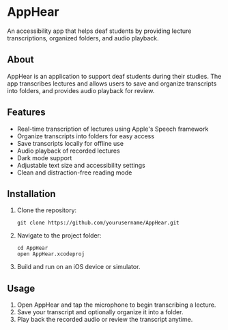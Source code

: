 <h1>AppHear</h1>
<p>An accessibility app that helps deaf students by providing lecture transcriptions, organized folders, and audio playback.</p>

<h2>About</h2>
<p>AppHear is an application to support deaf students during their studies. The app transcribes lectures and allows users to save and organize transcripts into folders, and provides audio playback for review.</p>

<h2>Features</h2>
<ul>
  <li>Real-time transcription of lectures using Apple's Speech framework</li>
  <li>Organize transcripts into folders for easy access</li>
  <li>Save transcripts locally for offline use</li>
  <li>Audio playback of recorded lectures</li>
  <li>Dark mode support</li>
  <li>Adjustable text size and accessibility settings</li>
  <li>Clean and distraction-free reading mode</li>
</ul>

<h2>Installation</h2>
<ol>
  <li>Clone the repository:
    <pre><code>git clone https://github.com/yourusername/AppHear.git</code></pre>
  </li>
  <li>Navigate to the project folder:
    <pre><code>cd AppHear
open AppHear.xcodeproj</code></pre>
  </li>
  <li>Build and run on an iOS device or simulator.</li>
</ol>

<h2>Usage</h2>
<ol>
  <li>Open AppHear and tap the microphone to begin transcribing a lecture.</li>
  <li>Save your transcript and optionally organize it into a folder.</li>
  <li>Play back the recorded audio or review the transcript anytime.</li>
</ol>
